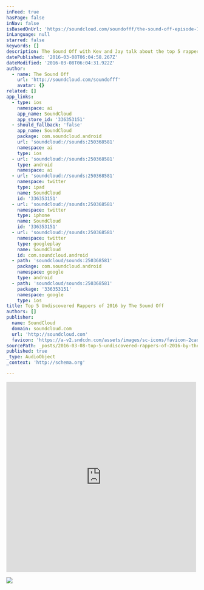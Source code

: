 ```yaml
---
inFeed: true
hasPage: false
inNav: false
isBasedOnUrl: 'https://soundcloud.com/soundofff/the-sound-off-episode-1'
inLanguage: null
starred: false
keywords: []
description: The Sound Off with Kev and Jay talk about the top 5 rappers to look for in 2016.
datePublished: '2016-03-08T06:04:58.267Z'
dateModified: '2016-03-08T06:04:31.922Z'
author:
  - name: The Sound Off
    url: 'http://soundcloud.com/soundofff'
    avatar: {}
related: []
app_links:
  - type: ios
    namespace: ai
    app_name: SoundCloud
    app_store_id: '336353151'
  - should_fallback: 'false'
    app_name: SoundCloud
    package: com.soundcloud.android
    url: 'soundcloud://sounds:250368581'
    namespace: ai
    type: ios
  - url: 'soundcloud://sounds:250368581'
    type: android
    namespace: ai
  - url: 'soundcloud://sounds:250368581'
    namespace: twitter
    type: ipad
    name: SoundCloud
    id: '336353151'
  - url: 'soundcloud://sounds:250368581'
    namespace: twitter
    type: iphone
    name: SoundCloud
    id: '336353151'
  - url: 'soundcloud://sounds:250368581'
    namespace: twitter
    type: googleplay
    name: SoundCloud
    id: com.soundcloud.android
  - path: 'soundcloud/sounds:250368581'
    package: com.soundcloud.android
    namespace: google
    type: android
  - path: 'soundcloud/sounds:250368581'
    package: '336353151'
    namespace: google
    type: ios
title: Top 5 Undiscovered Rappers of 2016 by The Sound Off
authors: []
publisher:
  name: SoundCloud
  domain: soundcloud.com
  url: 'http://soundcloud.com'
  favicon: 'https://a-v2.sndcdn.com/assets/images/sc-icons/favicon-2cadd14b.ico'
sourcePath: _posts/2016-03-08-top-5-undiscovered-rappers-of-2016-by-the-sound-off.md
published: true
_type: AudioObject
_context: 'http://schema.org'

---
```

<iframe src="https://cdn.embedly.com/widgets/media.html?src=https%3A%2F%2Fw.soundcloud.com%2Fplayer%2F%3Fvisual%3Dtrue%26url%3Dhttp%253A%252F%252Fapi.soundcloud.com%252Ftracks%252F250368581%26show_artwork%3Dtrue&amp;url=https%3A%2F%2Fsoundcloud.com%2Fsoundofff%2Fthe-sound-off-episode-1&amp;image=http%3A%2F%2Fi1.sndcdn.com%2Fartworks-000149778512-5o8yuj-t500x500.jpg&amp;key=b7d04c9b404c499eba89ee7072e1c4f7&amp;type=text%2Fhtml&amp;schema=soundcloud" width="500" height="500" scrolling="no" frameborder="0" allowfullscreen="allowfullscreen" style=""></iframe>

![](https://the-grid-user-content.s3-us-west-2.amazonaws.com/d9d478a1-ff36-4fab-af52-96d616675528.png)